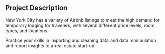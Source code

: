 ## Project Description
New York City has a variety of Airbnb listings to meet the high demand for temporary lodging for travelers, with several different price levels, room types, and locations.

Practice your skills in importing and cleaning data and data manipulation and report insights to a real estate start-up!